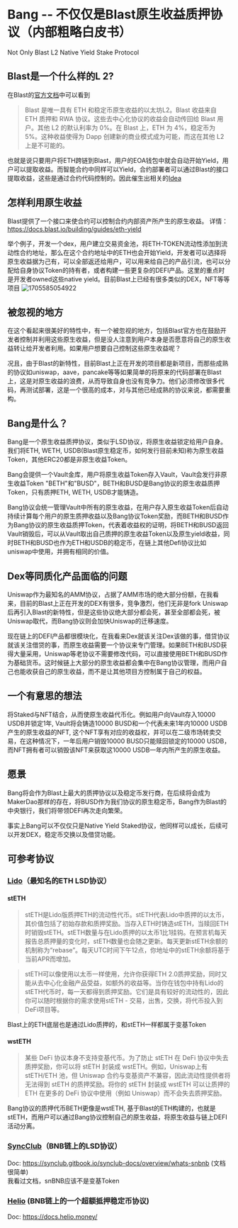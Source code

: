 # Bang -- 不仅仅是Blast原生收益质押协议（内部粗略白皮书）
Not Only Blast L2 Native Yield Stake Protocol

## Blast是一个什么样的L 2?
在Blast的[官方文档](https://docs.blast.io/about-blast "Blast官方文档")中可以看到
> Blast 是唯一具有 ETH 和稳定币原生收益的以太坊L2。Blast 收益来自 ETH 质押和 RWA 协议。这些去中心化协议的收益会自动传回给 Blast 用户。其他 L2 的默认利率为 0%。在 Blast 上，ETH 为 4%，稳定币为 5%。这种收益使得为 Dapp 创建新的商业模式成为可能，而这在其他 L2 上是不可能的。

也就是说只要用户将ETH跨链到Blast，用户的EOA钱包中就会自动开始Yield，用户可以提取收益。而智能合约中同样可以Yield，合约部署者可以通过Blast的接口提取收益，这些是通过合约代码控制的。因此催生出相关的[Idea](https://docs.blast.io/competition/ideas "Idea") 
  
## 怎样利用原生收益
Blast提供了一个接口来使合约可以控制合约内部资产所产生的原生收益。 详情：https://docs.blast.io/building/guides/eth-yield  

举个例子，开发一个dex，用户建立交易资金池，将ETH-TOKEN流动性添加到流动性合约地址，那么在这个合约地址中的ETH也会开始Yield，开发者可以选择将原生收益据为己有，可以全部返还给用户，可以用来给自己的产品引流，也可以分配给自身协议Token的持有者，或者构建一些更复杂的DEFI产品。这里的重点时是开发者owned这些native yield。目前Blast上已经有很多类似的DEX，NFT等等项目
![1705585054922](https://github.com/jasonrale/Bang/assets/32949831/253ed035-ed23-4ff7-98dc-f845abae0081)  

## 被忽视的地方
在这个看起来很美好的特性中，有一个被忽视的地方，包括Blast官方也在鼓励开发者控制并利用这些原生收益，但是没人注意到用户本身是否愿意将自己的原生收益转让给开发者利用。如果用户想要自己控制这些原生收益呢？  

况且，由于Blast的新特性，目前Blast上正在开发的项目都是新项目，而那些成熟的协议如uniswap，aave，pancake等等如果简单的将原来的代码部署在Blast上，这是对原生收益的浪费，从而导致自身也没有竞争力。他们必须修改很多代码，再测试部署，这是一个很高的成本，对与其他已经成熟的协议来说，都需要重构。

## Bang是什么？
Bang是一个原生收益质押协议，类似于LSD协议，将原生收益锁定给用户自身。  
我们将ETH, WETH, USDB(Blast原生稳定币，如何发行目前未知)称为原生收益Token，其他ERC20都是非原生收益Token。  

Bang会提供一个Vault金库，用户将原生收益Token存入Vault，Vault会发行非原生收益Token "BETH"和"BUSD"，BETH和BUSD是Bang协议的原生收益质押Token，只有质押ETH, WETH, USDB才能铸造。

Bang协议会统一管理Vault中所有的原生收益，在用户存入原生收益Token后自动持续计算每个用户的原生质押收益以及Bang协议Token奖励，而BETH和BUSD作为Bang协议的原生收益质押Token，代表着收益权的证明，将BETH和BUSD返回Vault销毁后，可以从Vault取出自己质押的原生收益Token以及原生yield收益，同时BETH和BUSD也作为ETH和USDB的稳定币，在链上其他Defi协议比如uniswap中使用，并拥有相同的价值。

## Dex等同质化产品面临的问题
Uniswap作为最知名的AMM协议，占据了AMM市场的绝大部分份额，在我看来，目前的Blast上正在开发的DEX有很多，竞争激烈，他们无非是fork Uniswap后再引入Blast的新特性，但是这些协议绝大部分都会死，甚至全部都会死，被Uniswap取代，而Bang协议则会加快Uniswap的迁移速度。  

现在链上的DEFI产品都很模块化，在我看来Dex就该关注Dex该做的事，借贷协议就该关注借贷的事，而原生收益需要一个协议来专门管理。如果BETH和BUSD获得大量采用，Uniswap等老协议不需要修改代码，可以直接使用BETH和BUSD作为基础货币。这时候链上大部分的原生收益都会集中在Bang协议管理，而用户自己也能收获自己的原生收益，而不是让其他项目方控制属于自己的权益。

## 一个有意思的想法
将Staked与NFT结合，从而使原生收益代币化。例如用户向Vault存入10000 USDB并锁定1年, Vault将会铸造10000 BUSD和一个代表未来1年内10000 USDB产生的原生收益的NFT, 这个NFT享有对应的收益权，并可以在二级市场转卖交易，在这种情况下，一年后用户销毁10000 BUSD只能赎回锁定的10000 USDB，而NFT拥有者可以销毁该NFT来获取这10000 USDB一年内所产生的原生收益。

## 愿景
Bang将会作为Blast上最大的质押协议以及稳定币发行商，在后续将会成为MakerDao那样的存在，将BUSD作为我们协议的原生稳定币，Bang作为Blast的中央银行，我们将带领DEFI再次走向繁荣。  

事实上Bang可以不仅仅只是Native Yield Staked协议，他同样可以成长，后续可以开发DEX，稳定币交换以及借贷功能。  

## 可参考协议
### [Lido](https://lido.fi/)（最知名的ETH LSD协议）
#### stETH

> stETH是Lido版质押ETH的流动性代币。stETH代表Lido中质押的以太币，其价值包括了初始存款和质押奖励。当存入ETH时铸造stETH，当赎回ETH时销毁stETH。stETH数量与在Lido质押的以太币1比1挂钩。在预言机每天报告总质押量的变化时，stETH数量也会随之更新。每天更新stETH余额的机制称为“rebase”。每天UTC时间下午12点，你地址中的stETH余额将基于当前APR而增加。

> stETH可以像使用以太币一样使用，允许你获得ETH 2.0质押奖励，同时又能从去中心化金融产品受益，如额外的收益等。当你在钱包中持有Lido的stETH代币时，每一天都得到质押奖励。它们是具有较好的流动性的，因此你可以随时根据你的需求使用stETH - 交易，出售，交换，将代币投入到DeFi项目等。

Blast上的ETH底层也是通过Lido质押的，和stETH一样都属于变基Token

#### wstETH
> 某些 DeFi 协议本身不支持变基代币。为了防止 stETH 在 DeFi 协议中失去质押奖励，你可以将 stETH 封装成 wstETH。例如，Uniswap上有 stETH/ETH 池，但 Uniswap 合约与变基资产不兼容，因此流动性提供者将无法得到 stETH 的质押奖励。将你的 stETH 封装成 wstETH 可以让质押的 ETH 在更多的 DeFi 协议中使用（例如 Uniswap）而不会失去质押奖励。

Bang协议的质押代币BETH更像是wstETH, 基于Blast的ETH构建的，也就是stETH，而用户可以通过Bang协议控制自己的原生收益，将原生收益与链上DEFI活动分离。
### [SyncClub](https://www.synclub.io/en/liquid-staking/BNB)（BNB链上的LSD协议）
Doc: https://synclub.gitbook.io/synclub-docs/overview/whats-snbnb (文档很简单)  
我看过文档，snBNB应该不是变基Token

### [Helio](https://helio.money/) (BNB链上的一个超额抵押稳定币协议)
Doc: https://docs.helio.money/